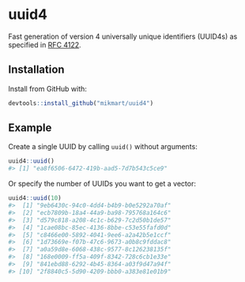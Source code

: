 
<!-- README.md is generated from README.Rmd. Please edit that file -->

# uuid4

<!-- badges: start -->

<!-- badges: end -->

Fast generation of version 4 universally unique identifiers (UUID4s) as
specified in [RFC 4122](https://tools.ietf.org/html/rfc4122).

## Installation

Install from GitHub with:

``` r
devtools::install_github("mikmart/uuid4")
```

## Example

Create a single UUID by calling `uuid()` without arguments:

``` r
uuid4::uuid()
#> [1] "ea8f6506-6472-419b-aad5-7d7b543c5ce9"
```

Or specify the number of UUIDs you want to get a vector:

``` r
uuid4::uuid(10)
#>  [1] "9eb6430c-94c0-4dd4-b4b9-b0e5292a70af"
#>  [2] "ecb7809b-18a4-44a9-ba98-795768a164c6"
#>  [3] "d579c818-a208-4c1c-b629-7c2d50b1de57"
#>  [4] "1cae08bc-85ec-4136-8bbe-c53e55fafd0d"
#>  [5] "c8466e00-5892-4041-9ee6-a2a42b5e1ccf"
#>  [6] "1d73669e-f07b-47c6-9673-a0b8c9fddac8"
#>  [7] "a0a59d8e-6068-438c-9577-8c126238135f"
#>  [8] "168e0009-ff5a-409f-8342-728c6cb1e33e"
#>  [9] "841ebd88-6292-4b45-8364-a03f9d47a94f"
#> [10] "2f8840c5-5d90-4209-bbb0-a383e81e01b9"
```
